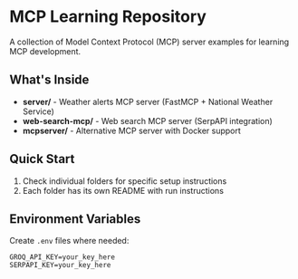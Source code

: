 # MCP Learning Repository

A collection of Model Context Protocol (MCP) server examples for learning MCP development.

## What's Inside

- **server/** - Weather alerts MCP server (FastMCP + National Weather Service)
- **web-search-mcp/** - Web search MCP server (SerpAPI integration) 
- **mcpserver/** - Alternative MCP server with Docker support

## Quick Start

1. Check individual folders for specific setup instructions
2. Each folder has its own README with run instructions

## Environment Variables

Create `.env` files where needed:
```env
GROQ_API_KEY=your_key_here
SERPAPI_KEY=your_key_here
```

